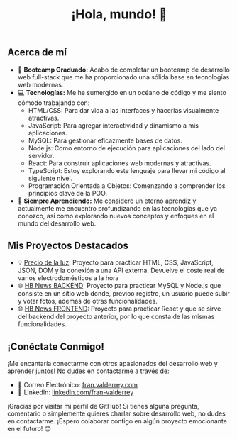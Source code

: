<!DOCTYPE html>
<html lang="es">
<head>
    <meta charset="UTF-8">
    <meta name="viewport" content="width=device-width, initial-scale=1.0">
</head>
<body>
    <header>
        <h1>¡Hola, mundo! 👋</h1>
    </header>
    <section>
        <h2>Acerca de mí</h2>
        <ul>
            <li>🚀 <strong>Bootcamp Graduado:</strong> Acabo de completar un bootcamp de desarrollo web full-stack que me ha proporcionado una sólida base en tecnologías web modernas.</li>
            <li>💻 <strong>Tecnologías:</strong> Me he sumergido en un océano de código y me siento cómodo trabajando con:
                <ul>
                    <li>HTML/CSS: Para dar vida a las interfaces y hacerlas visualmente atractivas.</li>
                    <li>JavaScript: Para agregar interactividad y dinamismo a mis aplicaciones.</li>
                    <li>MySQL: Para gestionar eficazmente bases de datos.</li>
                    <li>Node.js: Como entorno de ejecución para aplicaciones del lado del servidor.</li>
                    <li>React: Para construir aplicaciones web modernas y atractivas.</li>
                    <li>TypeScript: Estoy explorando este lenguaje para llevar mi código al siguiente nivel.</li>
                    <li>Programación Orientada a Objetos: Comenzando a comprender los principios clave de la POO.</li>
                </ul>
            </li>
            <li>🌱 <strong>Siempre Aprendiendo:</strong> Me considero un eterno aprendiz y actualmente me encuentro profundizando en las tecnologías que ya conozco, así como explorando nuevos conceptos y enfoques en el mundo del desarrollo web.</li>
        </ul>
    </section>
    <section>
        <h2>Mis Proyectos Destacados</h2>
        <ul>
            <li>💡 <a href="https://github.com/FranValderrey/Proyecto-precio-luz">Precio de la luz</a>: Proyecto para practicar HTML, CSS, JavaScript, JSON, DOM y la conexión a una API externa. Devuelve el coste real de varios electrodomésticos a la hora</li>
            <li>🌐 <a href="https://github.com/FranValderrey/HB-News-BACKEND">HB News BACKEND</a>: Proyecto para practicar MySQL y Node.js que consiste en un sitio web donde, previoo registro, un usuario puede subir y votar fotos, además de otras funcionalidades.</li>
            <li>🌐 <a href="https://github.com/FranValderrey/HB-News-FRONTEND">HB News FRONTEND</a>: Proyecto para practicar React y que se sirve del backend del proyecto anterior, por lo que consta de las mismas funcionalidades.</li>
        </ul>
    </section>
    <section>
        <h2>¡Conéctate Conmigo!</h2>
        <p>¡Me encantaría conectarme con otros apasionados del desarrollo web y aprender juntos! No dudes en contactarme a través de:</p>
        <ul>
            <li>📧 Correo Electrónico: <a href="fran.valderrey@gmail.com">fran.valderrey.com</a></li>
            <li>💬 LinkedIn: <a href="https://www.linkedin.com/in/fran-valderrey/">linkedin.com/fran-valderrey</a></li>
        </ul>
    </section>
    <footer>
        <p>¡Gracias por visitar mi perfil de GitHub! Si tienes alguna pregunta, comentario o simplemente quieres charlar sobre desarrollo web, no dudes en contactarme. ¡Espero colaborar contigo en algún proyecto emocionante en el futuro! 😊</p>
    </footer>
</body>
</html>
